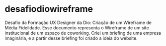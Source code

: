 # desafiodiowireframe
Desafio da Formação UX Designer da Dio: Criação de um Wireframe de Média Fidelidade.
Esse documento representa o Wireframe de um site institucional de um espaço de coworking.
Criei um briefing de uma empresa imaginária, e a partir desse briefing foi criado a ideia do website.
